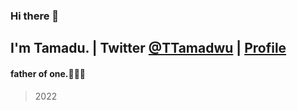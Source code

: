 ### Hi there 👋
## I'm Tamadu. | Twitter [@TTamadwu](https://twitter.com/TTamadwu) | [Profile](tamadu.wraptas.site)
#### father of one.:family_man_woman_boy:

> 2022


